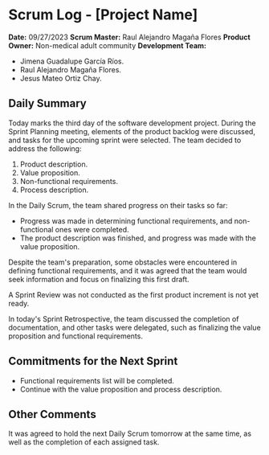 # Scrum Log - [Project Name]

**Date:** 09/27/2023
**Scrum Master:** Raul Alejandro Magaña Flores
**Product Owner:** Non-medical adult community
**Development Team:**
- Jimena Guadalupe García Ríos.
- Raul Alejandro Magaña Flores.
- Jesus Mateo Ortiz Chay.

## Daily Summary
Today marks the third day of the software development project. During the Sprint Planning meeting, elements of the product backlog were discussed, and tasks for the upcoming sprint were selected. The team decided to address the following:
1. Product description.
2. Value proposition.
3. Non-functional requirements.
4. Process description.

In the Daily Scrum, the team shared progress on their tasks so far:
- Progress was made in determining functional requirements, and non-functional ones were completed.
- The product description was finished, and progress was made with the value proposition.

Despite the team's preparation, some obstacles were encountered in defining functional requirements, and it was agreed that the team would seek information and focus on finalizing this first draft.

A Sprint Review was not conducted as the first product increment is not yet ready.

In today's Sprint Retrospective, the team discussed the completion of documentation, and other tasks were delegated, such as finalizing the value proposition and functional requirements.

## Commitments for the Next Sprint
- Functional requirements list will be completed.
- Continue with the value proposition and process description.

## Other Comments
It was agreed to hold the next Daily Scrum tomorrow at the same time, as well as the completion of each assigned task.
